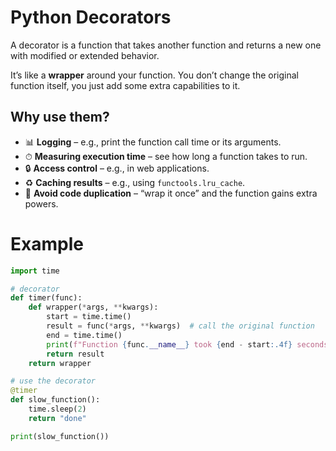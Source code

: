 # Python Decorators

A decorator is a function that takes another function and returns a new one with modified or extended behavior.

It’s like a **wrapper** around your function. You don’t change the original function itself, you just add some extra capabilities to it.

## Why use them?

- 📊 **Logging** – e.g., print the function call time or its arguments.  
- ⏱ **Measuring execution time** – see how long a function takes to run.  
- 🔒 **Access control** – e.g., in web applications.  
- ♻️ **Caching results** – e.g., using `functools.lru_cache`.  
- 🧹 **Avoid code duplication** – “wrap it once” and the function gains extra powers.

# Example
```python
import time

# decorator
def timer(func):
    def wrapper(*args, **kwargs):
        start = time.time()
        result = func(*args, **kwargs)  # call the original function
        end = time.time()
        print(f"Function {func.__name__} took {end - start:.4f} seconds")
        return result
    return wrapper

# use the decorator 
@timer
def slow_function():
    time.sleep(2)
    return "done"

print(slow_function())
```